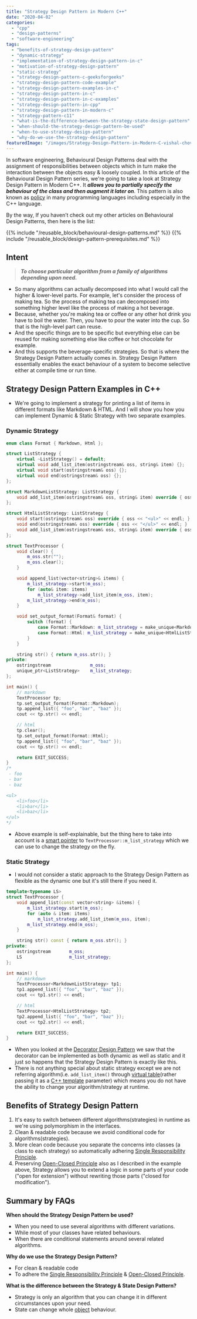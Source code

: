 ```yaml
---
title: "Strategy Design Pattern in Modern C++"
date: "2020-04-02"
categories: 
  - "cpp"
  - "design-patterns"
  - "software-engineering"
tags: 
  - "benefits-of-strategy-design-pattern"
  - "dynamic-strategy"
  - "implementation-of-strategy-design-pattern-in-c"
  - "motivation-of-strategy-design-pattern"
  - "static-strategy"
  - "strategy-design-pattern-c-geeksforgeeks"
  - "strategy-design-pattern-code-example"
  - "strategy-design-pattern-examples-in-c"
  - "strategy-design-pattern-in-c"
  - "strategy-design-pattern-in-c-examples"
  - "strategy-design-pattern-in-cpp"
  - "strategy-design-pattern-in-modern-c"
  - "strategy-pattern-c11"
  - "what-is-the-difference-between-the-strategy-state-design-pattern"
  - "when-should-the-strategy-design-pattern-be-used"
  - "when-to-use-strategy-design-pattern"
  - "why-do-we-use-the-strategy-design-pattern"
featuredImage: "/images/Strategy-Design-Pattern-in-Modern-C-vishal-chovatiya.png"
---
```


In software engineering, Behavioural Design Patterns deal with the assignment of responsibilities between objects which in turn make the interaction between the objects easy & loosely coupled. In this article of the Behavioural Design Pattern series, we're going to take a look at Strategy Design Pattern in Modern C++. It **_allows you to partially specify the behaviour of the class and then augment it later on_**. This pattern is also known as [policy](https://en.wikipedia.org/wiki/Modern_C%2B%2B_Design#Policy-based_design) in many programming languages including especially in the C++ language.

By the way, If you haven’t check out my other articles on Behavioural Design Patterns, then here is the list:

{{% include "/reusable_block/behavioural-design-patterns.md" %}}
{{% include "/reusable_block/design-pattern-prerequisites.md" %}}

## Intent

> **_To choose particular algorithm from a family of algorithms depending upon need._**

- So many algorithms can actually decomposed into what I would call the higher & lower-level parts. For example, let's consider the process of making tea. So the process of making tea can decomposed into something higher level like the process of making a hot beverage.
- Because, whether you're making tea or coffee or any other hot drink you have to boil the water. Then, you have to pour the water into the cup. So that is the high-level part can reuse.
- And the specific things are to be specific but everything else can be reused for making something else like coffee or hot chocolate for example.
- And this supports the beverage-specific strategies. So that is where the Strategy Design Pattern actually comes in. Strategy Design Pattern essentially enables the exact behaviour of a system to become selective either at compile time or run time.

## Strategy Design Pattern Examples in C++

- We're going to implement a strategy for printing a list of items in different formats like Markdown & HTML. And I will show you how you can implement Dynamic & Static Strategy with two separate examples.

### Dynamic Strategy

```cpp
enum class Format { Markdown, Html };

struct ListStrategy {
    virtual ~ListStrategy() = default;
    virtual void add_list_item(ostringstream& oss, string& item) {};
    virtual void start(ostringstream& oss) {};
    virtual void end(ostringstream& oss) {};
};

struct MarkdownListStrategy: ListStrategy {
    void add_list_item(ostringstream& oss, string& item) override { oss << " - " << item << endl; }
};

struct HtmlListStrategy: ListStrategy {
    void start(ostringstream& oss) override { oss << "<ul>" << endl; }
    void end(ostringstream& oss) override { oss << "</ul>" << endl; }
    void add_list_item(ostringstream& oss, string& item) override { oss << "\t<li>" << item << "</li>" << endl; }
};

struct TextProcessor {
    void clear() {
        m_oss.str("");
        m_oss.clear();
    }

    void append_list(vector<string>& items) {
        m_list_strategy->start(m_oss);
        for (auto& item: items)
            m_list_strategy->add_list_item(m_oss, item);
        m_list_strategy->end(m_oss);
    }

    void set_output_format(Format& format) {
        switch (format) {
            case Format::Markdown: m_list_strategy = make_unique<MarkdownListStrategy>(); break;
            case Format::Html: m_list_strategy = make_unique<HtmlListStrategy>(); break;
        }
    }

    string str() { return m_oss.str(); }
private:
    ostringstream               m_oss;
    unique_ptr<ListStrategy>    m_list_strategy;
};

int main() {
    // markdown
    TextProcessor tp;
    tp.set_output_format(Format::Markdown);
    tp.append_list({ "foo", "bar", "baz" });
    cout << tp.str() << endl;

    // html
    tp.clear();
    tp.set_output_format(Format::Html);
    tp.append_list({ "foo", "bar", "baz" });
    cout << tp.str() << endl;

    return EXIT_SUCCESS;
}
/*  
 - foo
 - bar
 - baz

<ul>
	<li>foo</li>
	<li>bar</li>
	<li>baz</li>
</ul>
*/
```

- Above example is self-explainable, but the thing here to take into account is a [smart pointer](/posts/understanding-unique-ptr-with-example-in-cpp11/) to `TextProcessor::m_list_strategy` which we can use to change the strategy on the fly.

### Static Strategy

- I would not consider a static approach to the Strategy Design Pattern as flexible as the dynamic one but it's still there if you need it.

```cpp
template<typename LS>
struct TextProcessor {
    void append_list(const vector<string> &items) {
        m_list_strategy.start(m_oss);
        for (auto & item: items)
            m_list_strategy.add_list_item(m_oss, item);
        m_list_strategy.end(m_oss);
    }

    string str() const { return m_oss.str(); }
private:
    ostringstream       m_oss;
    LS                  m_list_strategy;
};

int main() {
    // markdown
    TextProcessor<MarkdownListStrategy> tp1;
    tp1.append_list({ "foo", "bar", "baz" });
    cout << tp1.str() << endl;

    // html
    TextProcessor<HtmlListStrategy> tp2;
    tp2.append_list({ "foo", "bar", "baz" });
    cout << tp2.str() << endl;

    return EXIT_SUCCESS;
}
```

- When you looked at the [Decorator Design Pattern](/posts/decorator-design-pattern-in-modern-cpp/) we saw that the decorator can be implemented as both dynamic as well as static and it just so happens that the Strategy Design Pattern is exactly like this.
- There is not anything special about static strategy except we are not referring algorithm(i.e. `add_list_item()` through [virtual table](/posts/part-1-all-about-virtual-keyword-in-cpp-how-virtual-function-works-internally/)(rather passing it as a [C++ template](/posts/c-template-a-quick-uptodate-look/) parameter) which means you do not have the ability to change your algorithm/strategy at runtime.

## Benefits of Strategy Design Pattern

1. It's easy to switch between different algorithms(strategies) in runtime as we're using polymorphism in the interfaces.
2. Clean & readable code because we avoid conditional code for algorithms(strategies).
3. More clean code because you separate the concerns into classes (a class to each strategy) so automatically adhering [Single Responsibility Principle](/posts/single-responsibility-principle-in-cpp-solid-as-a-rock/).
4. Preserving [Open-Closed Principle](/posts/open-closed-principle-in-cpp-solid-as-a-rock/) also as I described in the example above, Strategy allows you to extend a logic in some parts of your code ("open for extension") without rewriting those parts ("closed for modification").

## Summary by FAQs

**When should the Strategy Design Pattern be used?**

- When you need to use several algorithms with different variations.  
- While most of your classes have related behaviours.  
- When there are conditional statements around several related algorithms.

**Why do we use the Strategy Design Pattern?**

- For clean & readable code  
- To adhere the [Single Responsibility Principle](/posts/single-responsibility-principle-in-cpp-solid-as-a-rock/) & [Open-Closed Principle](/posts/open-closed-principle-in-cpp-solid-as-a-rock/).

**What is the difference between the Strategy & State Design Pattern?**

- Strategy is only an algorithm that you can change it in different circumstances upon your need.  
- State can change whole [object](/posts/inside-the-cpp-object-model/) behaviour.

